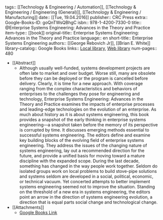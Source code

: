 tags:: [[Technology & Engineering / Automation]], [[Technology & Engineering / Engineering (General)]], [[Technology & Engineering / Manufacturing]]
date:: [[Tue, 19.04.2016]]
publisher:: CRC Press
extra:: Google-Books-ID: goQnTWsQBhgC
isbn:: 978-1-4200-7330-0
title:: @Enterprise Systems Engineering: Advances in the Theory and Practice
item-type:: [[book]]
original-title:: Enterprise Systems Engineering: Advances in the Theory and Practice
language:: en
short-title:: Enterprise Systems Engineering
authors:: [[George Rebovich Jr]], [[Brian E. White]]
library-catalog:: Google Books
links:: [Local library](zotero://select/library/items/N699Z3JB), [Web library](https://www.zotero.org/users/6520516/items/N699Z3JB)
num-pages:: 480

- [[Abstract]]
	- Although usually well-funded, systems development projects are often late to market and over budget. Worse still, many are obsolete before they can be deployed or the program is cancelled before delivery. Clearly, it is time for a new approach. With coverage ranging from the complex characteristics and behaviors of enterprises to the challenges they pose for engineering and technology, Enterprise Systems Engineering: Advances in the Theory and Practice examines the impacts of enterprise processes and leading-edge technologies on the evolution of an enterprise.  As much about history as it is about systems engineering, this book provides a snapshot of the early thinking in enterprise systems engineering—a snapshot taken before the memory of its perspective is corrupted by time. It discusses emerging methods essential to successful systems engineering. The editors define and examine key building blocks of the evolving field of enterprise systems engineering. They address the issues of the changing nature of systems engineering, lay out a recommended direction for the future, and provide a unified basis for moving toward a mature discipline with the expanded scope.  During the last decade, something has changed in the way people work together. Seldom do isolated groups work on local problems to build stove-pipe solutions and systems seldom are developed in a social, political, economic, or technical vacuum. Yet concerted attempts to better implement systems engineering seemed not to improve the situation. Standing on the threshold of a new era in systems engineering, the editors point an arrow in the direction of systems engineering evolution, a direction that is equal parts social change and technological change.
- [[Attachments]]
	- [Google Books Link](https://books.google.ae/books?id=goQnTWsQBhgC)